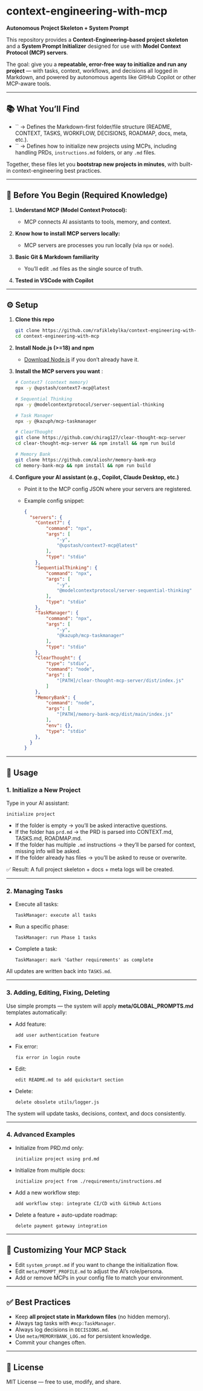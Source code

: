 # context-engineering-with-mcp

**Autonomous Project Skeleton + System Prompt**

This repository provides a **Context-Engineering–based project skeleton** and a **System Prompt Initializer** designed for use with **Model Context Protocol (MCP) servers**.

The goal: give you a **repeatable, error-free way to initialize and run any project** — with tasks, context, workflows, and decisions all logged in Markdown, and powered by autonomous agents like GitHub Copilot or other MCP-aware tools.

---

## 📚 What You’ll Find

* \`\` → Defines the Markdown-first folder/file structure (README, CONTEXT, TASKS, WORKFLOW, DECISIONS, ROADMAP, docs, meta, etc.).
* \`\` → Defines how to initialize new projects using MCPs, including handling PRDs, `instructions.md` folders, or any `.md` files.

Together, these files let you **bootstrap new projects in minutes**, with built-in context-engineering best practices.

---

## 🔑 Before You Begin (Required Knowledge)

1. **Understand MCP (Model Context Protocol):**

   * MCP connects AI assistants to tools, memory, and context.

2. **Know how to install MCP servers locally:**

   * MCP servers are processes you run locally (via `npx` or `node`).

3. **Basic Git & Markdown familiarity**

   * You’ll edit `.md` files as the single source of truth.

4. **Tested in VSCode with Copilot**

---

## ⚙️ Setup

1. **Clone this repo**

   ```bash
   git clone https://github.com/rafiklebylka/context-engineering-with-mcp.git
   cd context-engineering-with-mcp
   ```

2. **Install Node.js (>=18) and npm**

   * [Download Node.js](https://nodejs.org) if you don’t already have it.

3. **Install the MCP servers you want** :

   ```bash
   # Context7 (context memory)
   npx -y @upstash/context7-mcp@latest

   # Sequential Thinking
   npx -y @modelcontextprotocol/server-sequential-thinking

   # Task Manager
   npx -y @kazuph/mcp-taskmanager

   # ClearThought
   git clone https://github.com/chirag127/clear-thought-mcp-server
   cd clear-thought-mcp-server && npm install && npm run build

   # Memory Bank
   git clone https://github.com/alioshr/memory-bank-mcp
   cd memory-bank-mcp && npm install && npm run build
   ```

4. **Configure your AI assistant (e.g., Copilot, Claude Desktop, etc.)**

   * Point it to the MCP config JSON where your servers are registered.
   * Example config snippet:

     ```json
     {
       "servers": {
         "Context7": {
             "command": "npx",
             "args": [
                 "-y",
                 "@upstash/context7-mcp@latest"
             ],
             "type": "stdio"
         },
         "SequentialThinking": {
             "command": "npx",
             "args": [
                 "-y",
                 "@modelcontextprotocol/server-sequential-thinking"
             ],
             "type": "stdio"
         },
         "TaskManager": {
             "command": "npx",
             "args": [
                 "-y",
                 "@kazuph/mcp-taskmanager"
             ],
             "type": "stdio"
         },
         "ClearThought": {
             "type": "stdio",
             "command": "node",
             "args": [
                 "[PATH]/clear-thought-mcp-server/dist/index.js"
             ]
         },
         "MemoryBank": {
             "command": "node",
             "args": [
                 "[PATH]/memory-bank-mcp/dist/main/index.js"
             ],
             "env": {},
             "type": "stdio"
         },
       }
     }
     ```

---

## 🚀 Usage

### 1. Initialize a New Project

Type in your AI assistant:

```
initialize project
```

* If the folder is empty → you’ll be asked interactive questions.
* If the folder has `prd.md` → the PRD is parsed into CONTEXT.md, TASKS.md, ROADMAP.md.
* If the folder has multiple `.md` instructions → they’ll be parsed for context, missing info will be asked.
* If the folder already has files → you’ll be asked to reuse or overwrite.

✅ Result: A full project skeleton + docs + meta logs will be created.

---

### 2. Managing Tasks

* Execute all tasks:

  ```
  TaskManager: execute all tasks
  ```
* Run a specific phase:

  ```
  TaskManager: run Phase 1 tasks
  ```
* Complete a task:

  ```
  TaskManager: mark 'Gather requirements' as complete
  ```

All updates are written back into `TASKS.md`.

---

### 3. Adding, Editing, Fixing, Deleting

Use simple prompts — the system will apply **meta/GLOBAL\_PROMPTS.md** templates automatically:

* Add feature:

  ```
  add user authentication feature
  ```
* Fix error:

  ```
  fix error in login route
  ```
* Edit:

  ```
  edit README.md to add quickstart section
  ```
* Delete:

  ```
  delete obsolete utils/logger.js
  ```

The system will update tasks, decisions, context, and docs consistently.

---

### 4. Advanced Examples

* Initialize from PRD.md only:

  ```
  initialize project using prd.md
  ```
* Initialize from multiple docs:

  ```
  initialize project from ./requirements/instructions.md
  ```
* Add a new workflow step:

  ```
  add workflow step: integrate CI/CD with GitHub Actions
  ```
* Delete a feature + auto-update roadmap:

  ```
  delete payment gateway integration
  ```

---

## 🧩 Customizing Your MCP Stack

* Edit `system_prompt.md` if you want to change the initialization flow.
* Edit `meta/PROMPT_PROFILE.md` to adjust the AI’s role/persona.
* Add or remove MCPs in your config file to match your environment.

---

## ✅ Best Practices

* Keep **all project state in Markdown files** (no hidden memory).
* Always tag tasks with `#mcp:TaskManager`.
* Always log decisions in `DECISIONS.md`.
* Use `meta/MEMORYBANK_LOG.md` for persistent knowledge.
* Commit your changes often.

---

## 📜 License

MIT License — free to use, modify, and share.
